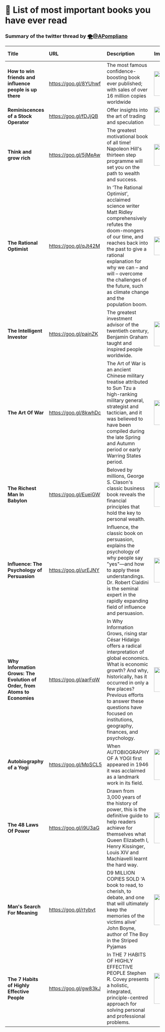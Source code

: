 # 📖 List of most important books you have ever read
### Summary of the twitter thread by [🌪@APompliano](https://twitter.com/APompliano/status/1068203712634634243) 

|Title       			|URL          								|Description  		|Image  		|Number of Likes  		|
|:------------- 		|:-------------								|:-------------    |:-------------|:-------------|
| **How to win friends and influence people is up there**       		| https://goo.gl/8YUhwf							| The most famous confidence-boosting book ever published; with sales of over 16 million copies worldwide			|<img src="https://images-eu.ssl-images-amazon.com/images/I/51AFJV0THzL.jpg" width="60" height="80"> | ❤ 60 |
| **Reminiscences of a Stock Operator**      		| https://goo.gl/fDJjQB						| Offer insights into the art of trading and speculation			|<img src="https://images-na.ssl-images-amazon.com/images/I/41F%2BAOhBjrL._AC_SX60_CR,0,0,60,60_.jpg" width="60" height="60"> | ❤ 38 |
| **Think and grow rich**       		| https://goo.gl/5jMeAw						| The greatest motivational book of all time! Napoleon Hill's thirteen step programme will set you on the path to wealth and success.			|<img src="https://images-na.ssl-images-amazon.com/images/I/41Vq7ok1MDL._SX367_BO1,204,203,200_.jpg" width="60" height="70"> | ❤ 85 |
| **The Rational Optimist**     		| https://goo.gl/qJt42M					| In ‘The Rational Optimist’, acclaimed science writer Matt Ridley comprehensively refutes the doom-mongers of our time, and reaches back into the past to give a rational explanation for why we can – and will – overcome the challenges of the future, such as climate change and the population boom.		|<img src="https://images-na.ssl-images-amazon.com/images/I/41%2BXFXN-CdL._SX323_BO1,204,203,200_.jpg" width="60" height="60"> | ❤ 65 |
| **The Intelligent Investor**     		| https://goo.gl/pajnZK					| The greatest investment advisor of the twentieth century, Benjamin Graham taught and inspired people worldwide.	|<img src="https://images-eu.ssl-images-amazon.com/images/I/513e7BP39PL._AC_US218_.jpg" width="60" height="80"> | ❤ 44 |
| **The Art Of War**     		| https://goo.gl/8kwhDc				| The Art of War is an ancient Chinese military treatise attributed to Sun Tzu a high-ranking military general, strategist and tactician, and it was believed to have been compiled during the late Spring and Autumn period or early Warring States period. |<img src="https://images-na.ssl-images-amazon.com/images/I/41esJ1nxn7L._AC_SX60_CR,0,0,60,60_.jpg" width="80" height="80"> | ❤ 76 |
| **The Richest Man In Babylon**     		| https://goo.gl/EueiGW				| Beloved by millions, George S. Clason's classic business book reveals the financial principles that hold the key to personal wealth. |<img src="https://images-na.ssl-images-amazon.com/images/I/51T663WZYCL._AC_SX60_CR,0,0,60,60_.jpg" width="80" height="80"> | ❤ 109 |
| **Influence: The Psychology of Persuasion**     		| https://goo.gl/urEJNY			| Influence, the classic book on persuasion, explains the psychology of why people say "yes"—and how to apply these understandings. Dr. Robert Cialdini is the seminal expert in the rapidly expanding field of influence and persuasion. |<img src="https://images-na.ssl-images-amazon.com/images/I/512-B-1yXuL._AC_SX60_CR,0,0,60,60_.jpg" width="80" height="80"> | ❤ 52 |
| **Why Information Grows: The Evolution of Order, from Atoms to Economies**     		| https://goo.gl/aarFqW			| In Why Information Grows, rising star César Hidalgo offers a radical interpretation of global economics. What is economic growth? And why, historically, has it occurred in only a few places? Previous efforts to answer these questions have focused on institutions, geography, finances, and psychology. |<img src="https://images-na.ssl-images-amazon.com/images/I/51KlejEyBsL._AC_SX60_CR,0,0,60,60_.jpg" width="80" height="80"> | ❤ 97 |
| **Autobiography of a Yogi**    		| https://goo.gl/MpSCL5			| When AUTOBIOGRAPHY OF A YOGI first appeared in 1946 it was acclaimed as a landmark work in its field. |<img src="https://images-na.ssl-images-amazon.com/images/I/51D02n%2B0COL._AC_SX60_CR,0,0,60,100_.jpg" width="80" height="100"> | ❤ 40 |
| **The 48 Laws Of Power**    		| https://goo.gl/i9U3aG			| Drawn from 3,000 years of the history of power, this is the definitive guide to help readers achieve for themselves what Queen Elizabeth I, Henry Kissinger, Louis XIV and Machiavelli learnt the hard way. |<img src="https://images-na.ssl-images-amazon.com/images/I/413KAJEW9NL.jpg" width="80" height="100"> | ❤ 4 |
| **Man's Search For Meaning**    		| https://goo.gl/rtybvt			| D9 MILLION COPIES SOLD 'A book to read, to cherish, to debate, and one that will ultimately keep the memories of the victims alive' John Boyne, author of The Boy in the Striped Pyjamas|<img src="https://images-na.ssl-images-amazon.com/images/I/51CDTKBPNPL.jpg" width="80" height="100"> | ❤ 61 |
| **The 7 Habits of Highly Effective People**    		| https://goo.gl/gw83kJ			| In THE 7 HABITS OF HIGHLY EFFECTIVE PEOPLE Stephen R. Covey presents a holistic, integrated, principle-centred approach for solving personal and professional problems.|<img src="https://images-na.ssl-images-amazon.com/images/I/51XO8WHYeVL.jpg" width="80" height="100"> | ❤ 22 |

